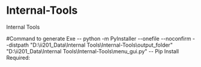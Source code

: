 # Internal-Tools
Internal Tools


#Command to generate Exe
    -- python -m PyInstaller --onefile --noconfirm --distpath "D:\ii201_Data\Internal Tools\Internal-Tools\output_folder" "D:\ii201_Data\Internal           Tools\Internal-Tools\menu_gui.py"
    -- Pip Install Required:
    